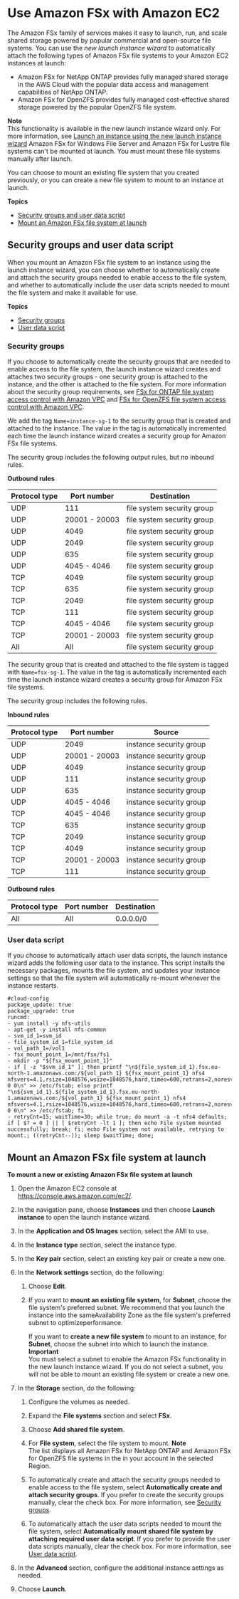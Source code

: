 # Use Amazon FSx with Amazon EC2<a name="storage_fsx"></a>

The Amazon FSx family of services makes it easy to launch, run, and scale shared storage powered by popular commercial and open\-source file systems\. You can use the *new launch instance wizard* to automatically attach the following types of Amazon FSx file systems to your Amazon EC2 instances at launch:
+ Amazon FSx for NetApp ONTAP provides fully managed shared storage in the AWS Cloud with the popular data access and management capabilities of NetApp ONTAP\. 
+ Amazon FSx for OpenZFS provides fully managed cost\-effective shared storage powered by the popular OpenZFS file system\. 

**Note**  
This functionality is available in the new launch instance wizard only\. For more information, see [Launch an instance using the new launch instance wizard](ec2-launch-instance-wizard.md)
Amazon FSx for Windows File Server and Amazon FSx for Lustre file systems can't be mounted at launch\. You must mount these file systems manually after launch\.

You can choose to mount an existing file system that you created previously, or you can create a new file system to mount to an instance at launch\.

**Topics**
+ [Security groups and user data script](#sg-user-data)
+ [Mount an Amazon FSx file system at launch](#mount-fsx)

## Security groups and user data script<a name="sg-user-data"></a>

When you mount an Amazon FSx file system to an instance using the launch instance wizard, you can choose whether to automatically create and attach the security groups needed to enable access to the file system, and whether to automatically include the user data scripts needed to mount the file system and make it available for use\.

**Topics**
+ [Security groups](#fsx-sg)
+ [User data script](#fsx-user-data)

### Security groups<a name="fsx-sg"></a>

If you choose to automatically create the security groups that are needed to enable access to the file system, the launch instance wizard creates and attaches two security groups \- one security group is attached to the instance, and the other is attached to the file system\. For more information about the security group requirements, see [FSx for ONTAP file system access control with Amazon VPC](https://docs.aws.amazon.com/fsx/latest/ONTAPGuide/limit-access-security-groups.html) and [FSx for OpenZFS file system access control with Amazon VPC](https://docs.aws.amazon.com/fsx/latest/OpenZFSGuide/limit-access-security-groups.html)\.

We add the tag `Name=instance-sg-1` to the security group that is created and attached to the instance\. The value in the tag is automatically incremented each time the launch instance wizard creates a security group for Amazon FSx file systems\.

The security group includes the following output rules, but no inbound rules\.


**Outbound rules**  

| Protocol type | Port number | Destination | 
| --- | --- | --- | 
| UDP | 111 | file system security group | 
| UDP | 20001 \- 20003 | file system security group | 
| UDP | 4049 | file system security group | 
| UDP | 2049 | file system security group | 
| UDP | 635 | file system security group | 
| UDP | 4045 \- 4046 | file system security group | 
| TCP | 4049 | file system security group | 
| TCP | 635 | file system security group | 
| TCP | 2049 | file system security group | 
| TCP | 111 | file system security group | 
| TCP | 4045 \- 4046 | file system security group | 
| TCP | 20001 \- 20003 | file system security group | 
| All | All | file system security group | 

The security group that is created and attached to the file system is tagged with `Name=fsx-sg-1`\. The value in the tag is automatically incremented each time the launch instance wizard creates a security group for Amazon FSx file systems\.

The security group includes the following rules\.


**Inbound rules**  

| Protocol type | Port number | Source | 
| --- | --- | --- | 
| UDP | 2049 | instance security group | 
| UDP | 20001 \- 20003 | instance security group | 
| UDP | 4049 | instance security group | 
| UDP | 111 | instance security group | 
| UDP | 635 | instance security group | 
| UDP | 4045 \- 4046 | instance security group | 
| TCP | 4045 \- 4046 | instance security group | 
| TCP | 635 | instance security group | 
| TCP | 2049 | instance security group | 
| TCP | 4049 | instance security group | 
| TCP | 20001 \- 20003 | instance security group | 
| TCP | 111 | instance security group | 


**Outbound rules**  

| Protocol type | Port number | Destination | 
| --- | --- | --- | 
| All | All | 0\.0\.0\.0/0 | 

### User data script<a name="fsx-user-data"></a>

If you choose to automatically attach user data scripts, the launch instance wizard adds the following user data to the instance\. This script installs the necessary packages, mounts the file system, and updates your instance settings so that the file system will automatically re\-mount whenever the instance restarts\.

```
#cloud-config
package_update: true
package_upgrade: true
runcmd:
- yum install -y nfs-utils
- apt-get -y install nfs-common
- svm_id_1=svm_id
- file_system_id_1=file_system_id
- vol_path_1=/vol1
- fsx_mount_point_1=/mnt/fsx/fs1
- mkdir -p "${fsx_mount_point_1}"
- if [ -z "$svm_id_1" ]; then printf "\n${file_system_id_1}.fsx.eu-north-1.amazonaws.com:/${vol_path_1} ${fsx_mount_point_1} nfs4 nfsvers=4.1,rsize=1048576,wsize=1048576,hard,timeo=600,retrans=2,noresvport,_netdev 0 0\n" >> /etc/fstab; else printf "\n${svm_id_1}.${file_system_id_1}.fsx.eu-north-1.amazonaws.com:/${vol_path_1} ${fsx_mount_point_1} nfs4 nfsvers=4.1,rsize=1048576,wsize=1048576,hard,timeo=600,retrans=2,noresvport,_netdev 0 0\n" >> /etc/fstab; fi
- retryCnt=15; waitTime=30; while true; do mount -a -t nfs4 defaults; if [ $? = 0 ] || [ $retryCnt -lt 1 ]; then echo File system mounted successfully; break; fi; echo File system not available, retrying to mount.; ((retryCnt--)); sleep $waitTime; done;
```

## Mount an Amazon FSx file system at launch<a name="mount-fsx"></a>



**To mount a new or existing Amazon FSx file system at launch**

1. Open the Amazon EC2 console at [https://console\.aws\.amazon\.com/ec2/](https://console.aws.amazon.com/ec2/)\.

1. In the navigation pane, choose **Instances** and then choose **Launch instance** to open the launch instance wizard\.

1. In the **Application and OS Images** section, select the AMI to use\.

1. In the **Instance type** section, select the instance type\.

1. In the **Key pair** section, select an existing key pair or create a new one\.

1. In the **Network settings** section, do the following:

   1. Choose **Edit**\.

   1. If you want to **mount an existing file system**, for **Subnet**, choose the file system's preferred subnet\. We recommend that you launch the instance into the sameAvailability Zone as the file system's preferred subnet to optimizeperformance\.

      If you want to **create a new file system** to mount to an instance, for **Subnet**, choose the subnet into which to launch the instance\.
**Important**  
You must select a subnet to enable the Amazon FSx functionality in the new launch instance wizard\. If you do not select a subnet, you will not be able to mount an existing file system or create a new one\.

1. In the **Storage** section, do the following:

   1. Configure the volumes as needed\.

   1. Expand the **File systems** section and select **FSx**\.

   1. Choose **Add shared file system**\.

   1. For **File system**, select the file system to mount\.
**Note**  
The list displays all Amazon FSx for NetApp ONTAP and Amazon FSx for OpenZFS file systems in the in your account in the selected Region\.

   1. To automatically create and attach the security groups needed to enable access to the file system, select **Automatically create and attach security groups**\. If you prefer to create the security groups manually, clear the check box\. For more information, see [Security groups](#fsx-sg)\.

   1. To automatically attach the user data scripts needed to mount the file system, select **Automatically mount shared file system by attaching required user data script**\. If you prefer to provide the user data scripts manually, clear the check box\. For more information, see [User data script](#fsx-user-data)\.

1. In the **Advanced** section, configure the additional instance settings as needed\.

1. Choose **Launch**\.